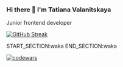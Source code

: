 ### Hi there 👋 I'm Tatiana Valanitskaya
Junior frontend developer 


[![GitHub Streak](http://github-readme-streak-stats.herokuapp.com?user=TiaanaV&theme=calm&hide_border=true&date_format=j%20M%5B%20Y%5D)](https://git.io/streak-stats)

START_SECTION:waka
END_SECTION:waka

 [![codewars](https://www.codewars.com/users/TiaanaV/badges/small)]([https://www.codewars.com/users/TiaanaV)

<!--
**TiaanaV/TiaanaV** is a ✨ _special_ ✨ repository because its `README.md` (this file) appears on your GitHub profile.

Here are some ideas to get you started:

- 🔭 I’m currently working on ...
- 🌱 I’m currently learning ...
- 👯 I’m looking to collaborate on ...
- 🤔 I’m looking for help with ...
- 💬 Ask me about ...
- 📫 How to reach me: ...
- 😄 Pronouns: ...
- ⚡ Fun fact: ...
-->
